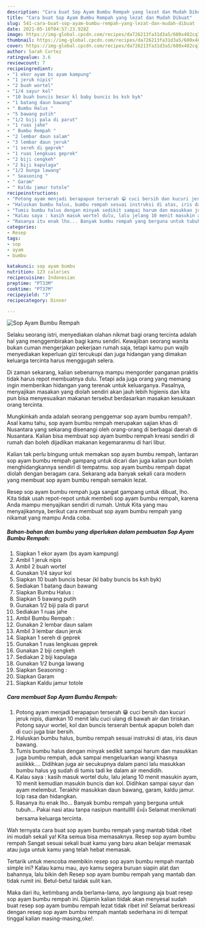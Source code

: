 ```yaml
---
description: "Cara buat Sop Ayam Bumbu Rempah yang lezat dan Mudah Dibuat"
title: "Cara buat Sop Ayam Bumbu Rempah yang lezat dan Mudah Dibuat"
slug: 541-cara-buat-sop-ayam-bumbu-rempah-yang-lezat-dan-mudah-dibuat
date: 2021-05-16T04:57:23.928Z
image: https://img-global.cpcdn.com/recipes/da726213fa31d3a5/680x482cq70/sop-ayam-bumbu-rempah-foto-resep-utama.jpg
thumbnail: https://img-global.cpcdn.com/recipes/da726213fa31d3a5/680x482cq70/sop-ayam-bumbu-rempah-foto-resep-utama.jpg
cover: https://img-global.cpcdn.com/recipes/da726213fa31d3a5/680x482cq70/sop-ayam-bumbu-rempah-foto-resep-utama.jpg
author: Sarah Cortez
ratingvalue: 3.6
reviewcount: 7
recipeingredient:
- "1 ekor ayam bs ayam kampung"
- "1 jeruk nipis"
- "2 buah wortel"
- "1/4 sayur kol"
- "10 buah buncis besar kl baby buncis bs ksh byk"
- "1 batang daun bawang"
- " Bumbu Halus "
- "5 bawang putih"
- "1/2 biji pala di parut"
- "1 ruas jahe"
- " Bumbu Rempah "
- "2 lembar daun salam"
- "3 lembar daun jeruk"
- "1 sereh di geprek"
- "1 ruas lengkuas geprek"
- "2 biji cengkeh"
- "2 biji kapulaga"
- "1/2 bunga lawang"
- " Seasoning "
- " Garam"
- " Kaldu jamur totole"
recipeinstructions:
- "Potong ayam menjadi berapapun terserah 😁 cuci bersih dan kucuri jeruk nipis, diamkan 10 menit lalu cuci ulang di bawah air dan tiriskan. Potong sayur wortel, kol dan buncis terserah bentuk apapun boleh dan di cuci juga biar bersih."
- "Haluskan bumbu halus, bumbu rempah sesuai instruksi di atas, iris daun bawang."
- "Tumis bumbu halus dengan minyak sedikit sampai harum dan masukkan juga bumbu rempah, aduk sampai mengeluarkan wangi khasnya asiiikkk.... Didihkan juga air secukupnya dalam panci lalu masukkan bumbu halus yg sudah di tumis tadi ke dalam air mendidih."
- "Kalau saya : kasih masuk wortel dulu, lalu jelang 10 menit masukin ayam, 10 menit kemudian masukin buncis dan kol. Didihkan sampai sayur dan ayam melembut. Terakhir masukkan daun bawang, garam, kaldu jamur. Icip rasa dan hidangkan."
- "Rasanya itu enak lho... Banyak bumbu rempah yang berguna untuk tubuh... Pakai nasi atau tanpa nasipun mantulllll 👍👍 Selamat menikmati bersama keluarga tercinta."
categories:
- Resep
tags:
- sop
- ayam
- bumbu

katakunci: sop ayam bumbu 
nutrition: 123 calories
recipecuisine: Indonesian
preptime: "PT33M"
cooktime: "PT37M"
recipeyield: "3"
recipecategory: Dinner

---
```



![Sop Ayam Bumbu Rempah](https://img-global.cpcdn.com/recipes/da726213fa31d3a5/680x482cq70/sop-ayam-bumbu-rempah-foto-resep-utama.jpg)

Selaku seorang istri, menyediakan olahan nikmat bagi orang tercinta adalah hal yang menggembirakan bagi kamu sendiri. Kewajiban seorang  wanita bukan cuman mengerjakan pekerjaan rumah saja, tetapi kamu pun wajib menyediakan keperluan gizi tercukupi dan juga hidangan yang dimakan keluarga tercinta harus menggugah selera.

Di zaman  sekarang, kalian sebenarnya mampu mengorder panganan praktis tidak harus repot membuatnya dulu. Tetapi ada juga orang yang memang ingin memberikan hidangan yang terenak untuk keluarganya. Pasalnya, menyajikan masakan yang diolah sendiri akan jauh lebih higienis dan kita pun bisa menyesuaikan makanan tersebut berdasarkan masakan kesukaan orang tercinta. 



Mungkinkah anda adalah seorang penggemar sop ayam bumbu rempah?. Asal kamu tahu, sop ayam bumbu rempah merupakan sajian khas di Nusantara yang sekarang disenangi oleh orang-orang di berbagai daerah di Nusantara. Kalian bisa membuat sop ayam bumbu rempah kreasi sendiri di rumah dan boleh dijadikan makanan kegemaranmu di hari libur.

Kalian tak perlu bingung untuk memakan sop ayam bumbu rempah, lantaran sop ayam bumbu rempah gampang untuk dicari dan juga kalian pun boleh menghidangkannya sendiri di tempatmu. sop ayam bumbu rempah dapat diolah dengan beragam cara. Sekarang ada banyak sekali cara modern yang membuat sop ayam bumbu rempah semakin lezat.

Resep sop ayam bumbu rempah juga sangat gampang untuk dibuat, lho. Kita tidak usah repot-repot untuk membeli sop ayam bumbu rempah, karena Anda mampu menyajikan sendiri di rumah. Untuk Kita yang mau menyajikannya, berikut cara membuat sop ayam bumbu rempah yang nikamat yang mampu Anda coba.

<!--inarticleads1-->

##### Bahan-bahan dan bumbu yang diperlukan dalam pembuatan Sop Ayam Bumbu Rempah:

1. Siapkan 1 ekor ayam (bs ayam kampung)
1. Ambil 1 jeruk nipis
1. Ambil 2 buah wortel
1. Gunakan 1/4 sayur kol
1. Siapkan 10 buah buncis besar (kl baby buncis bs ksh byk)
1. Sediakan 1 batang daun bawang
1. Siapkan  Bumbu Halus :
1. Siapkan 5 bawang putih
1. Gunakan 1/2 biji pala di parut
1. Sediakan 1 ruas jahe
1. Ambil  Bumbu Rempah :
1. Gunakan 2 lembar daun salam
1. Ambil 3 lembar daun jeruk
1. Siapkan 1 sereh di geprek
1. Gunakan 1 ruas lengkuas geprek
1. Gunakan 2 biji cengkeh
1. Sediakan 2 biji kapulaga
1. Gunakan 1/2 bunga lawang
1. Siapkan  Seasoning :
1. Siapkan  Garam
1. Siapkan  Kaldu jamur totole




<!--inarticleads2-->

##### Cara membuat Sop Ayam Bumbu Rempah:

1. Potong ayam menjadi berapapun terserah 😁 cuci bersih dan kucuri jeruk nipis, diamkan 10 menit lalu cuci ulang di bawah air dan tiriskan. Potong sayur wortel, kol dan buncis terserah bentuk apapun boleh dan di cuci juga biar bersih.
1. Haluskan bumbu halus, bumbu rempah sesuai instruksi di atas, iris daun bawang.
1. Tumis bumbu halus dengan minyak sedikit sampai harum dan masukkan juga bumbu rempah, aduk sampai mengeluarkan wangi khasnya asiiikkk.... Didihkan juga air secukupnya dalam panci lalu masukkan bumbu halus yg sudah di tumis tadi ke dalam air mendidih.
1. Kalau saya : kasih masuk wortel dulu, lalu jelang 10 menit masukin ayam, 10 menit kemudian masukin buncis dan kol. Didihkan sampai sayur dan ayam melembut. Terakhir masukkan daun bawang, garam, kaldu jamur. Icip rasa dan hidangkan.
1. Rasanya itu enak lho... Banyak bumbu rempah yang berguna untuk tubuh... Pakai nasi atau tanpa nasipun mantulllll 👍👍 Selamat menikmati bersama keluarga tercinta.




Wah ternyata cara buat sop ayam bumbu rempah yang mantab tidak ribet ini mudah sekali ya! Kita semua bisa memasaknya. Resep sop ayam bumbu rempah Sangat sesuai sekali buat kamu yang baru akan belajar memasak atau juga untuk kamu yang telah hebat memasak.

Tertarik untuk mencoba membikin resep sop ayam bumbu rempah mantab simple ini? Kalau kamu mau, ayo kamu segera buruan siapin alat dan bahannya, lalu bikin deh Resep sop ayam bumbu rempah yang mantab dan tidak rumit ini. Betul-betul taidak sulit kan. 

Maka dari itu, ketimbang anda berlama-lama, ayo langsung aja buat resep sop ayam bumbu rempah ini. Dijamin kalian tiidak akan menyesal sudah buat resep sop ayam bumbu rempah lezat tidak ribet ini! Selamat berkreasi dengan resep sop ayam bumbu rempah mantab sederhana ini di tempat tinggal kalian masing-masing,oke!.

